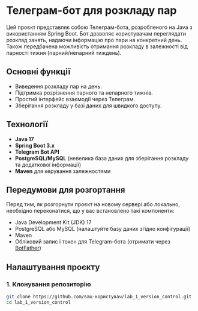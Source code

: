 # Телеграм-бот для розкладу пар

Цей проєкт представляє собою Телеграм-бота, розробленого на Java з використанням Spring Boot. Бот дозволяє користувачам переглядати розклад занять, надаючи інформацію про пари на конкретний день. Також передбачена можливість отримання розкладу в залежності від парності тижня (парний/непарний тиждень).

## Основні функції
- Виведення розкладу пар на день.
- Підтримка розрізнення парного та непарного тижнів.
- Простий інтерфейс взаємодії через Телеграм.
- Зберігання розкладу у базі даних для швидкого доступу.

## Технології
- **Java 17**
- **Spring Boot 3.x**
- **Telegram Bot API**
- **PostgreSQL/MySQL** (невелика база даних для зберігання розкладу та додаткової інформації)
- **Maven** для керування залежностями

## Передумови для розгортання
Перед тим, як розгорнути проєкт на новому сервері або локально, необхідно переконатися, що у вас встановлено такі компоненти:
- Java Development Kit (JDK) 17
- PostgreSQL або MySQL (налаштуйте базу даних згідно конфігурації)
- Maven
- Обліковий запис і токен для Telegram-бота (отримати через [BotFather](https://core.telegram.org/bots#botfather))

## Налаштування проєкту

### 1. Клонування репозиторію
```bash
git clone https://github.com/ваш-користувач/lab_1_version_control.git
cd lab_1_version_control

